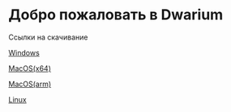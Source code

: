 # Добро пожаловать в Dwarium

Ссылки на скачивание


[Windows](https://github.com/alhafram/Dwarium/releases/download/v3.2.2/Dwarium-Setup-3.2.2.exe)

[MacOS(x64)](https://github.com/alhafram/Dwarium/releases/download/v3.2.2/Dwarium-3.2.2.dmg)

[MacOS(arm)](https://github.com/alhafram/Dwarium/releases/download/v3.2.2/Dwarium-3.2.2-arm64.dmg)

[Linux](https://github.com/alhafram/Dwarium/releases/download/v3.2.2/Dwarium-3.2.2.AppImage)
